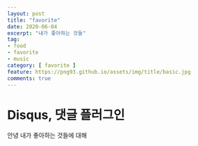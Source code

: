 ```yaml
---
layout: post
title: "favorite"
date: 2020-06-04
excerpt: "내가 좋아하는 것들"
tag:
- food
- favorite
- music
category: [ favorite ]
feature: https://png93.github.io/assets/img/title/basic.jpg
comments: true
---
```


Disqus, 댓글 플러그인
==

안녕 내가 좋아하는 것들에 대해 
